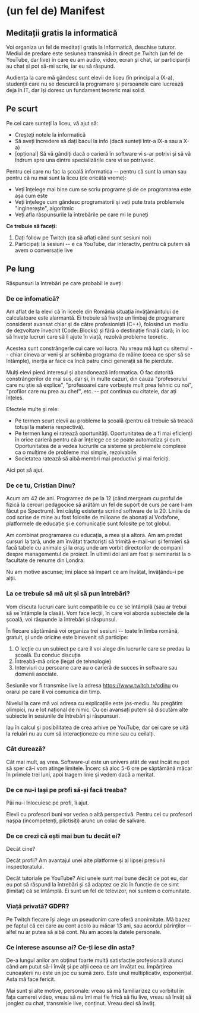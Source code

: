 
# (un fel de) Manifest

## Meditații gratis la informatică

Voi organiza un fel de meditații gratis la Informatică, deschise tuturor. Mediul de predare este sesiunea transmisă în direct pe Twitch (un fel de YouTube, dar live) în care eu am audio, video, ecran și chat, iar participanții au chat și pot să-mi scrie, iar eu să răspund. 

Audiența la care mă gândesc sunt elevii de liceu (în principal a IX-a), studenții care nu se descurcă la programare și persoanele care lucrează deja în IT, dar își doresc un fundament teoreric mai solid.

## Pe scurt

Pe cei care sunteți la liceu, vă ajut să:

* Creșteți notele la informatică
* Să aveți încredere să dați bacul la info (dacă sunteți într-a IX-a sau a X-a)
* [opțional] Să vă gândiți dacă o carieră în software vi s-ar potrivi și să vă îndrum spre una dintre specializările care vi se potrivesc.

Pentru cei care nu fac la școală informatica -- pentru că sunt la uman sau pentru că nu mai sunt la liceu (de oricâtă vreme):

* Veți înțelege mai bine cum se scriu programe și de ce programarea este așa cum este
* Veți înțelege cum gândesc programatorii și veți pute trata problemele "inginerește", algoritmic
* Veți afla răspunsurile la întrebările pe care mi le puneți

**Ce trebuie să faceți:**

1. Dați follow pe Twitch (ca să aflați când sunt sesiuni noi)
2. Participați la sesiuni -- e ca YouTube, dar interactiv, pentru că putem să avem o conversație live

## Pe lung

Răspunsuri la întrebări pe care probabil le aveți:

### De ce infomatică?

Am aflat de la elevi că în liceele din România situația învățământului de calculatoare este alarmantă. Ei trebuie să învețe un limbaj de programare considerat avansat chiar și de către profesioniști (C++), folosind un mediu de dezvoltare învechit (Code::Blocks) și fără o destinație finală clară; în loc să învețe lucruri care să îi ajute în viață, rezolvă probleme teoretic.

Acestea sunt constrângerle cui care voi lucra. Nu vreau mă lupt cu sitemul -- chiar cineva ar veni și ar schimba programa de mâine (ceea ce sper să se întâmple), inerția ar face ca încă patru cinci generații să fie pierdute.

Mulți elevi pierd interesul și abandonează informatica. O fac datorită constrângerilor de mai sus, dar și, în multe cazuri, din cauza "profesorului care nu știe să explice", "profesoarei care vorbește mult prea tehnic cu noi", "profilor care nu prea au chef", etc. -- pot continua cu citatele, dar ați înțeles. 

Efectele multe și rele: 

* Pe termen scurt elevii au probleme la școală (pentru că trebuie să treacă totuși la materia respectivă).
* Pe termen lung ei ratează oportunități. Oportunitatea de a fi mai eficienți în orice carieră pentru că ar înțelege ce se poate automatiza și cum. Oportunitatea de a vedea lucrurile ca sisteme și problemele complexe ca o mulțime de probleme mai simple, rezolvabile.
* Societatea ratează să aibă membri mai productivi și mai fericiți.

Aici pot să ajut. 

### De ce tu, Cristian Dinu?

Acum am 42 de ani. Programez de pe la 12 (când mergeam cu proful de fizică la cercuri pedagocice să arătăm un fel de suport de curs pe care l-am făcut pe Spectrum). Îmi câștig existența scriind software de la 20. Liniile de cod scrise de mine au fost folosite de milioane de abonați ai Vodafone, platformele de educație și e comunicație sunt folosite pe tot globul. 

Am combinat programarea cu educația, a mea și a altora. Am am predat cursuri la țară, unde am învățat tractoriști să trimită e-mail-uri și fermieri să facă tabele cu animale și la oraș unde am vorbit directorilor de companii despre managementul de proiect. În ultimii doi ani am fost și seminarist la o facultate de renume din Londra.

Nu am motive ascunse; îmi place să împart ce am învâțat, învățându-i pe alții.

### La ce trebuie să mă uit și să pun întrebări?

Vom discuta lucruri care sunt compatibile cu ce se întâmplă (sau ar trebui să se întâmple la clasă). Vom face lecții, în care voi aborda subiectele de la școală, voi răspunde la întrebări și răspunsul.

În fiecare săptâmână voi organiza trei sesiuni -- toate în limba română, gratuit, și unde oricine este binevenit să participe:

1. O lecție cu un subiect pe care îl voi alege din lucrurile care se predau la școală. Eu conduc discuția 
2. Întreabă-mă orice (legat de tehnologie)
3. Interviuri cu persoane care au o carieră de succes în software sau domenii asociate.

Sesiunile vor fi transmise live la adresa https://www.twitch.tv/cdinu cu orarul pe care îl voi comunica din timp.

Nivelul la care mă voi adresa cu explicațiile este jos-mediu. Nu pregătim olimpici, nu e lot național de nimic. Cu cei avansați putem să discutăm alte subiecte în sesiunile de întrebări și răspunsuri.

Iau în calcul și posibilitatea de crea arhive pe YouTube, dar cei care se uită la reluări nu au cum să interacționeze cu mine sau cu ceilalți.

### Cât durează?

Cât mai mult, aș vrea. Software-ul este un univers atât de vast încât nu pot să sper că-i vom atinge limitele. Încerc să aloc 5-6 ore pe săptămână măcar în primele trei luni, apoi tragem linie și vedem dacă a meritat. 

### De ce nu-i lași pe profi să-și facă treaba?

Păi nu-i înlocuiesc pe profi, îi ajut.

Elevii cu profesori buni vor vedea o altă perspectivă. Pentru cei cu profesori nașpa (incompetenți, plictisiți) arunc un colac de salvare.

### De ce crezi că ești mai bun tu decât ei?

Decât cine?

Decât profii? Am avantajul unei alte platforme și al lipsei presiunii inspectoratului.

Decât tutoriale pe YouTube? Aici unele sunt mai bune decât ce pot eu, dar eu pot să răspund la întrebări și să adaptez ce zic în funcție de ce simt (limitat) că se întâmplă. Ei sunt un fel de televizor, noi suntem o comunitate.

### Viață privată? GDPR?

Pe Twitch fiecare își alege un pseudonim care oferă anonimitate. Mă bazez pe faptul că cei care au cont acolo au măcar 13 ani, sau acordul părinților -- alfel nu ar putea să aibă cont. Nu am acces la datele personale.

### Ce interese ascunse ai? Ce-ți iese din asta? 

De-a lungul anilor am obținut foarte multă satisfacție profesională atunci când am putut să-i învăț și pe alții ceea ce am învățat eu. Împărțirea cunoașterii nu este un joc cu sumă zero. Este unul multiplicativ, exponențial. Asta mă face fericit.

Mai sunt și alte motive, personale: vreau să mă familiarizez cu vorbitul în fața camerei video, vreau să nu îmi mai fie frică să fiu live, vreau să învăț să jonglez cu chat, transmisie live, conținut. Vreau deci să învăț.


